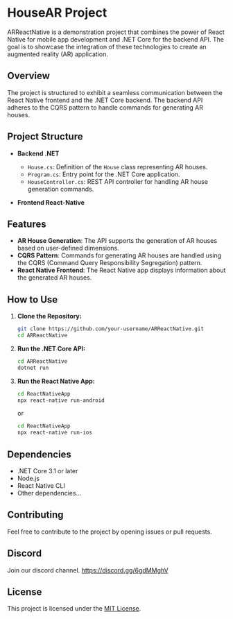 # HouseAR Project

ARReactNative is a demonstration project that combines the power of React Native for mobile app development and .NET Core for the backend API. The goal is to showcase the integration of these technologies to create an augmented reality (AR) application.

## Overview

The project is structured to exhibit a seamless communication between the React Native frontend and the .NET Core backend. The backend API adheres to the CQRS pattern to handle commands for generating AR houses.

## Project Structure

- **Backend .NET**
  - `House.cs`: Definition of the `House` class representing AR houses.
  - `Program.cs`: Entry point for the .NET Core application.
  - `HouseController.cs`: REST API controller for handling AR house generation commands.
  
- **Frontend React-Native**

## Features

- **AR House Generation**: The API supports the generation of AR houses based on user-defined dimensions.
- **CQRS Pattern**: Commands for generating AR houses are handled using the CQRS (Command Query Responsibility Segregation) pattern.
- **React Native Frontend**: The React Native app displays information about the generated AR houses.

## How to Use

1. **Clone the Repository:**

    ```bash
    git clone https://github.com/your-username/ARReactNative.git
    cd ARReactNative
    ```

2. **Run the .NET Core API:**

    ```bash
    cd ARReactNative
    dotnet run
    ```

3. **Run the React Native App:**

    ```bash
    cd ReactNativeApp
    npx react-native run-android
    ```

    or

    ```bash
    cd ReactNativeApp
    npx react-native run-ios
    ```

## Dependencies

- .NET Core 3.1 or later
- Node.js
- React Native CLI
- Other dependencies...

## Contributing

Feel free to contribute to the project by opening issues or pull requests.

## Discord

Join our discord channel.
https://discord.gg/6gdMMghV

## License

This project is licensed under the [MIT License](LICENSE).
